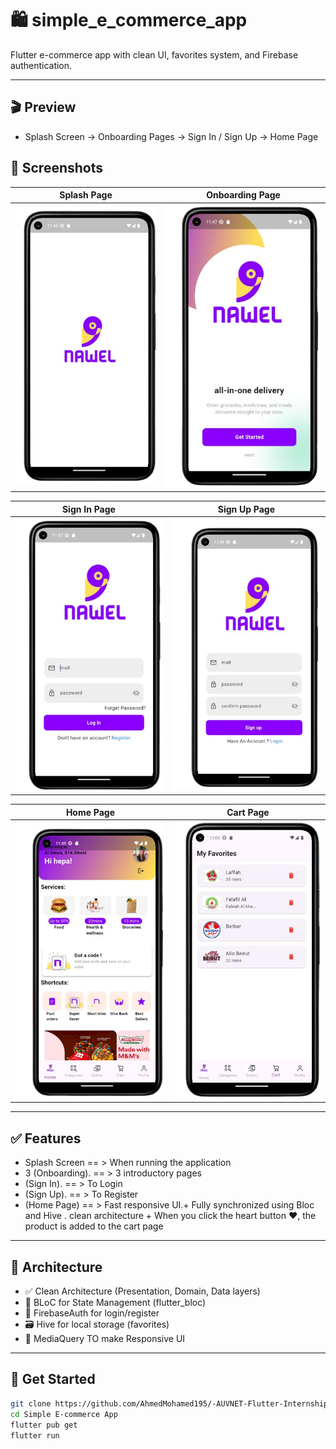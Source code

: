 # 🛍️ simple_e_commerce_app

Flutter e-commerce app with clean UI, favorites system, and Firebase authentication.

---

## 🎬 Preview


- Splash Screen → Onboarding Pages → Sign In / Sign Up → Home Page

## 📸 Screenshots

| Splash Page | Onboarding Page |
|-------------|-----------------|
| ![](assets/preview/splash-page.png) | ![](assets/preview/onboarding-page.png) |

| Sign In Page | Sign Up Page |
|--------------|--------------|
| ![](assets/preview/sign_in-page.png) | ![](assets/preview/sign_up-page.png) |

| Home Page | Cart Page |
|------------|-----------|
| ![](assets/preview/home_page.png) | ![](assets/preview/card_page.png) |

---

## ✅ Features

-  Splash Screen == > When running the application
-  3 (Onboarding). == > 3 introductory pages
- (Sign In). == > To Login 
- (Sign Up).  == > To Register 
- (Home Page)  == >  Fast responsive UI.+  Fully synchronized using Bloc and Hive . clean architecture + When you click the heart button ❤️, the product is added to the cart page

---

## 🧠 Architecture

- ✅ Clean Architecture (Presentation, Domain, Data layers)
- 🧠 BLoC for State Management (flutter_bloc)
- 🔐 FirebaseAuth for login/register
- 🗃 Hive for local storage (favorites)
- 🎨 MediaQuery TO make Responsive UI

---

## 🚀 Get Started

```bash
git clone https://github.com/AhmedMohamed195/-AUVNET-Flutter-Internship-Assessment.git
cd Simple E-commerce App
flutter pub get
flutter run
